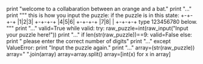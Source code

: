 print "welcome to a collabaration between an orange and a bat."
print "..."
print """
this is how you input the puzzle:
if the puzzle is in this state:
+-+-+-+
|1|2|3|
+-+-+-+
|4|5|6|
+-+-+-+
|7|8| |
+-+-+-+
type 123456780 below.
"""
print "..."
valid=True
while valid:
  try:
    raw_puzzle=int(raw_input("Input your puzzle here!"))
    print "..."
    if len(str(raw_puzzle))==9:
      valid=False
    else:
      print " please enter the correct number of digits"
      print "..."
  except ValueError:
    print "Input the puzzle again."
    print "..."
array=(str(raw_puzzle))
array=" ".join(array)
array=array.split()
array=[int(x) for x in array]
